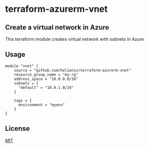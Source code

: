 # terraform-azurerm-vnet

## Create a virtual network in Azure

This terraform module creates virtual network with subnets in Azure

## Usage

```hcl
module "vnet" {
    source = "github.com/helionix/terraform-azurerm-vnet"
    resource_group_name = "my-rg"
    address_space = "10.0.0.0/16"
    subnets = {
      "default" = "10.0.1.0/24"
    }

    tags = {
      environment = "myenv"
    }
}

```


## License

[MIT](LICENSE)